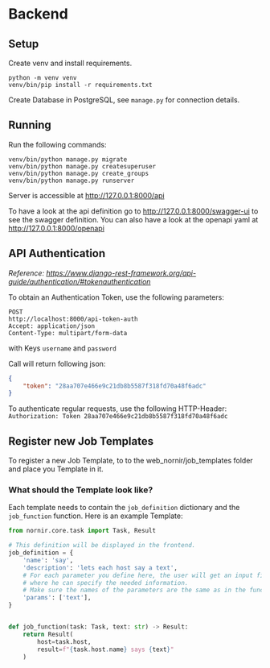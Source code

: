 # Backend

## Setup

Create venv and install requirements.

```
python -m venv venv
venv/bin/pip install -r requirements.txt
```

Create Database in PostgreSQL, see `manage.py` for connection details.

## Running

Run the following commands:

```
venv/bin/python manage.py migrate
venv/bin/python manage.py createsuperuser
venv/bin/python manage.py create_groups
venv/bin/python manage.py runserver
```

Server is accessible at http://127.0.0.1:8000/api

To have a look at the api definition go to http://127.0.0.1:8000/swagger-ui to see the swagger definition.
You can also have a look at the openapi yaml at http://127.0.0.1:8000/openapi

## API Authentication
*Reference: https://www.django-rest-framework.org/api-guide/authentication/#tokenauthentication*

To obtain an Authentication Token, use the following parameters:
```
POST
http://localhost:8000/api-token-auth
Accept: application/json
Content-Type: multipart/form-data
```
with Keys `username` and `password`

Call will return following json:

```json
{
    "token": "28aa707e466e9c21db8b5587f318fd70a48f6adc"
}
```

To authenticate regular requests, use the following HTTP-Header:
`Authorization: Token 28aa707e466e9c21db8b5587f318fd70a48f6adc`

## Register new Job Templates
To register a new Job Template, to to the web_nornir/job_templates folder and place you Template in it.

### What should the Template look like?
Each template needs to contain the `job_definition` dictionary and the `job_function` function.
Here is an example Template:
```python
from nornir.core.task import Task, Result

# This definition will be displayed in the frontend.
job_definition = {
    'name': 'say',
    'description': 'lets each host say a text',
    # For each parameter you define here, the user will get an input field,
    # where he can specify the needed information.
    # Make sure the names of the parameters are the same as in the function signature.
    'params': ['text'],
}


def job_function(task: Task, text: str) -> Result:
    return Result(
        host=task.host,
        result=f"{task.host.name} says {text}"
    )

```
